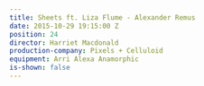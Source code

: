 ```yaml
---
title: Sheets ft. Liza Flume - Alexander Remus
date: 2015-10-29 19:15:00 Z
position: 24
director: Harriet Macdonald
production-company: Pixels + Celluloid
equipment: Arri Alexa Anamorphic
is-shown: false
---
```


